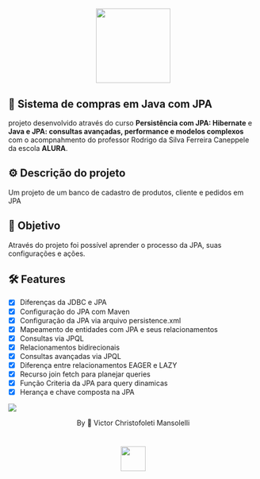 <div align="center">
<h1>
    <img src="https://github.com/VMansolelli/Projeto-Alugames-Alura/assets/138635441/b5fff654-c5a3-406e-908b-fbe963644f3e" width="150px">
</h1>

</div>

## 🚀  Sistema de compras em Java com JPA
projeto desenvolvido através do curso **Persistência com JPA: Hibernate** e **Java e JPA: consultas avançadas, performance e modelos complexos** com o acompnahmento do professor Rodrigo da Silva Ferreira Caneppele da escola **ALURA**.

## ⚙️ Descrição do projeto
Um projeto de um banco de cadastro de produtos, cliente e pedidos em JPA

## 🎯 Objetivo 
Através do projeto foi possível aprender o processo da JPA, suas configurações e ações.

## 🛠 Features
- [x] Diferenças da JDBC e JPA
- [x] Configuração do JPA com Maven
- [x] Configuração da JPA via arquivo persistence.xml
- [x] Mapeamento de entidades com JPA e seus relacionamentos
- [x] Consultas via JPQL
- [x] Relacionamentos bidirecionais
- [x] Consultas avançadas via JPQL
- [x] Diferença entre relacionamentos EAGER e LAZY
- [x] Recurso join fetch para planejar queries
- [x] Função Criteria da JPA para query dinamicas
- [x] Herança e chave composta na JPA 

![](https://raw.githubusercontent.com/andreasbm/readme/master/assets/lines/rainbow.png)

<div align="center">By 🍃 Victor Christofoleti Mansolelli
<h1>
    <img src="https://github.com/VMansolelli/Projeto-Alugames-Alura/assets/138635441/b5fff654-c5a3-406e-908b-fbe963644f3e" width="50px">
</h1>
</div>
